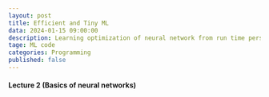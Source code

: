 ```yaml
---
layout: post
title: Efficient and Tiny ML
data: 2024-01-15 09:00:00
description: Learning optimization of neural network from run time perspective
tage: ML code
categories: Programming
published: false
---
```


#### Lecture 2 (Basics of neural networks)


